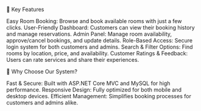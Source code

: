 
🌟 Key Features

Easy Room Booking: Browse and book available rooms with just a few clicks.
User-Friendly Dashboard: Customers can view their booking history and manage reservations.
Admin Panel: Manage room availability, approve/cancel bookings, and update details.
Role-Based Access: Secure login system for both customers and admins.
Search & Filter Options: Find rooms by location, price, and availability.
Customer Ratings & Feedback: Users can rate services and share their experiences.


🚀 Why Choose Our System?

Fast & Secure: Built with ASP.NET Core MVC and MySQL for high performance.
Responsive Design: Fully optimized for both mobile and desktop devices.
Efficient Management: Simplifies booking processes for customers and admins alike.
